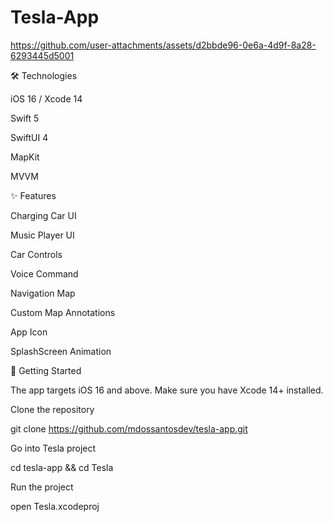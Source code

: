 # Tesla-App

https://github.com/user-attachments/assets/d2bbde96-0e6a-4d9f-8a28-6293445d5001


🛠️ Technologies

iOS 16 / Xcode 14

Swift 5

SwiftUI 4

MapKit

MVVM


✨ Features

 Charging Car UI
 
 Music Player UI
 
 Car Controls
 
 Voice Command
 
 Navigation Map
 
 Custom Map Annotations
 
 App Icon
 
 SplashScreen Animation

 
🚀 Getting Started

The app targets iOS 16 and above. Make sure you have Xcode 14+ installed.

Clone the repository

git clone https://github.com/mdossantosdev/tesla-app.git


Go into Tesla project

cd tesla-app && cd Tesla


Run the project

open Tesla.xcodeproj
